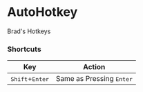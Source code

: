 # AutoHotkey

Brad's Hotkeys

### Shortcuts

|Key                                                |Action  |
|---------------------------------------------------|--------|
|<kbd>Shift</kbd>+<kbd>Enter</kbd>        | Same as Pressing <kbd>Enter</kbd> |